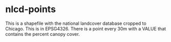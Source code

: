 # nlcd-points

This is a shapefile with the national landcover database cropped to Chicago. This is in EPSG4326. There is a point every 
30m with a VALUE that contains the percent canopy cover.

